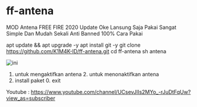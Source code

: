 # ff-antena

MOD Antena FREE FIRE 2020 Update
Oke Lansung Saja Pakai Sangat Simple Dan Mudah Sekali
Anti Banned 100%
Cara Pakai

apt update && apt upgrade -y
apt install git -y
git clone https://github.com/K1M4K-ID/ff-antena.git
cd ff-antena
sh antena

![ini](https://user-images.githubusercontent.com/46388169/78825609-31958200-79d8-11ea-9cf5-e1368fa85d37.jpg)


1. untuk mengaktifkan antena  2. untuk menonaktifkan antena
3. install paket              0. exit

Youtube : https://www.youtube.com/channel/UCsevJlIs2MYo_-rJuDtFqUw?view_as=subscriber

